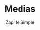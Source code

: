 ---
title: "Medias"
author: "Zap' le Simple"
lang: it
layout: albums
menus:
  main:
    weight: 3
---